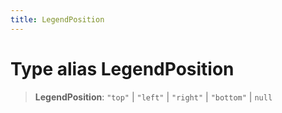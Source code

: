 ```yaml
---
title: LegendPosition
---
```


# Type alias LegendPosition

> **LegendPosition**: `"top"` \| `"left"` \| `"right"` \| `"bottom"` \| `null`
